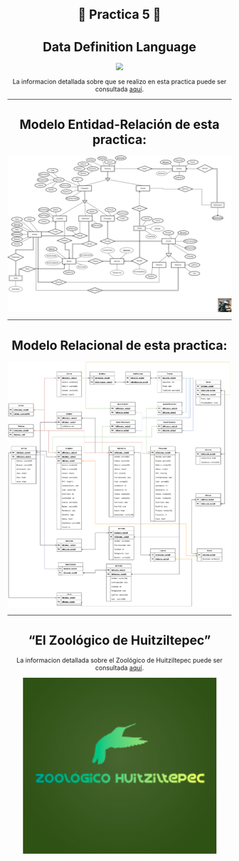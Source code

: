<div align="center">

# 🔦 **Practica 5** 🏹



# **Data Definition Language**


</div>


<div align="center">

[![](https://media.giphy.com/media/lXiRK4mzFyBO0itFK/giphy.gif)](https://www.youtube.com/watch?v=2w6kHS_IRrE)

La informacion detallada sobre que se realizo en esta practica puede ser consultada [aquí](./Docs/Specs-Práctica05.pdf).

</div>


---

<div align="center">

# **Modelo Entidad-Relación de esta practica:**


![Img Modelo E-R](./Diagramas/ERLosEmpresaurios.png)

</div>

---

<div align="center">

# **Modelo Relacional de esta practica:**

![Img Modelo R](./Diagramas/RelacionalLosEmpresaurios.png)


</div>

<div align="center">

---
# **“El Zoológico de Huitziltepec”**


La informacion detallada sobre el Zoológico de Huitziltepec puede ser consultada [aquí](./../../Teoria/00-Caso-De-Uso/El%20Zoológico%20de%20Huitziltepec.pdf).



![Logo Zoo](./../../Media/logoZoo.png)


</div>



